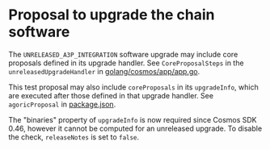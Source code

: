 # Proposal to upgrade the chain software

The `UNRELEASED_A3P_INTEGRATION` software upgrade may include core proposals defined in
its upgrade handler. See `CoreProposalSteps` in the `unreleasedUpgradeHandler`
in [golang/cosmos/app/app.go](../../../golang/cosmos/app/app.go).

This test proposal may also include `coreProposals` in its `upgradeInfo`, which
are executed after those defined in that upgrade handler. See `agoricProposal`
in [package.json](./package.json).

The "binaries" property of `upgradeInfo` is now required since Cosmos SDK 0.46, however it cannot be computed for an unreleased upgrade. To disable the check, `releaseNotes` is set to `false`.
